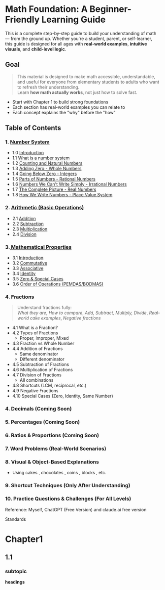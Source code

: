 # Math Foundation: A Beginner-Friendly Learning Guide

This is a complete step-by-step guide to build your understanding of math — from the ground up. Whether you're a student, parent, or self-learner, this guide is designed for all ages with **real-world examples**, **intuitive visuals**, and **child-level logic**.


## Goal
> This material is designed to make math accessible, understandable, and useful for everyone from elementary students to adults who want to refresh their understanding.  
> Learn **how math actually works**, not just how to solve fast.

* Start with Chapter 1 to build strong foundations
* Each section has real-world examples you can relate to
* Each concept explains the "why" before the "how"


## Table of Contents

### 1. [Number System](./Number_system/README.md#chapter-1-understanding-numbers-)
- 1.0 [Introduction](./Number_system/README.md#introduction)
- 1.1 [What is a number system](./Number_system/README.md#what-is-number-system)
- 1.2 [Counting and Natural Numbers](./Number_system/README.md#counting-and-natural-numbers)
- 1.3 [Adding Zero - Whole Numbers](./Number_system/README.md#adding-zero---whole-numbers)
- 1.4 [Going Below Zero - Integers](./Number_system/README.md#going-below-zero---integers)
- 1.5 [Parts of Numbers - Rational Numbers](./Number_system/README.md#parts-of-numbers---rational-numbers) 
- 1.6 [Numbers We Can't Write Simply - Irrational Numbers](./Number_system/README.md#numbers-we-cant-write-simply---irrational-numbers)
- 1.7 [The Complete Picture - Real Numbers](./Number_system/README.md#the-complete-picture---real-numbers)
- 1.8 [How We Write Numbers - Place Value System](./Number_system/README.md#how-we-write-numbers---place-value-system)


### 2. [Arithmetic (Basic Operations)](./Airthmetic/README.md#chapter-2-arithmetic)
- 2.1 [Addition](./Airthmetic/README.md#addition)
- 2.2 [Subtraction](./Airthmetic/README.md#subtraction)
- 2.3 [Multiplication](./Airthmetic/README.md#multiplication)
- 2.4 [Division](./Airthmetic/README.md#division)

### 3.[ Mathematical Properties](./properties/README.md#chapter-3-mathematical-properties)
- 3.1 [Introduction](./properties/README.md#introduction)
- 3.2 [Commutative](./properties/README.md#commutative-property)
- 3.3 [Associative ](./properties/README.md#associative-property)
- 3.4 [Identity](./properties/README.md#identity-property)
- 3.5 [Zero & Special Cases](./properties/README.md#zero--special-cases)
- 3.6 [Order of Operations (PEMDAS/BODMAS)](./properties/README.md#order-of-operations-pemdasbodmas)


### 4. Fractions
> Understand fractions fully:  
> *What they are*, *How to compare*, *Add, Subtract, Multiply, Divide*, *Real-world cake examples*, *Negative fractions*

- 4.1 What is a Fraction?
- 4.2 Types of Fractions
  - Proper, Improper, Mixed
- 4.3 Fraction vs Whole Number
- 4.4 Addition of Fractions
  - Same denominator
  - Different denominator
- 4.5 Subtraction of Fractions
- 4.6 Multiplication of Fractions
- 4.7 Division of Fractions
  - All combinations
- 4.8 Shortcuts (LCM, reciprocal, etc.)
- 4.9 Negative Fractions
- 4.10 Special Cases (Zero, Identity, Same Number)


### 4. Decimals (Coming Soon)


### 5. Percentages (Coming Soon)


### 6. Ratios & Proportions (Coming Soon)


### 7. Word Problems (Real-World Scenarios)


### 8. Visual & Object-Based Explanations
- Using cakes , chocolates , coins , blocks , etc.


### 9. Shortcut Techniques (Only After Understanding)


### 10. Practice Questions & Challenges (For All Levels)


Reference:
Myself, ChatGPT (Free Version) and claude.ai free version

Standards
# Chapter1
## 1.1
### subtopic
**headings**